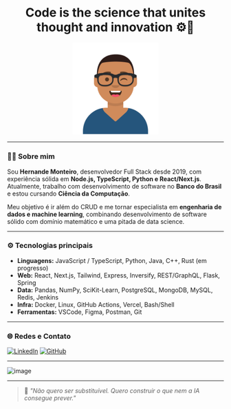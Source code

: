 <h1 align="center">Code is the science that unites thought and innovation ⚙️🚀</h1>

<p align="center">
  <img src="./Avatar-Maker.svg" width="200px" />
</p>

---

### 👨‍💻 Sobre mim

Sou **Hernande Monteiro**, desenvolvedor Full Stack desde 2019, com experiência sólida em **Node.js, TypeScript, Python e React/Next.js**. Atualmente, trabalho com desenvolvimento de software no **Banco do Brasil** e estou cursando **Ciência da Computação**.

Meu objetivo é ir além do CRUD e me tornar especialista em **engenharia de dados e machine learning**, combinando desenvolvimento de software sólido com domínio matemático e uma pitada de data science.

---

### ⚙️ Tecnologias principais

- **Linguagens:** JavaScript / TypeScript, Python, Java, C++, Rust (em progresso)
- **Web:** React, Next.js, Tailwind, Express, Inversify, REST/GraphQL, Flask, Spring
- **Data:** Pandas, NumPy, SciKit-Learn, PostgreSQL, MongoDB, MySQL, Redis, Jenkins
- **Infra:** Docker, Linux, GitHub Actions, Vercel, Bash/Shell
- **Ferramentas:** VSCode, Figma, Postman, Git

---

### 🌐 Redes e Contato

[![LinkedIn](https://img.shields.io/badge/-LinkedIn-blue?style=for-the-badge&logo=linkedin)](https://www.linkedin.com/in/hernande-monteiro-bezerra-5a778b95/)
[![GitHub](https://img.shields.io/github/followers/hernandemonteiro?label=Follow&style=social)](https://github.com/hernandemonteiro)

---

<img width="150" height="150" alt="image" src="https://github.com/user-attachments/assets/1604a14f-c1f8-4feb-8a0d-6deca101855e" />


---

> 🧠 *"Não quero ser substituível. Quero construir o que nem a IA consegue prever."*

